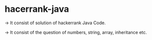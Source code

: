 # hacerrank-java

-> It consist of solution of hackerrank Java Code.

-> It consist of the question of numbers, string, array, inheritance etc.

